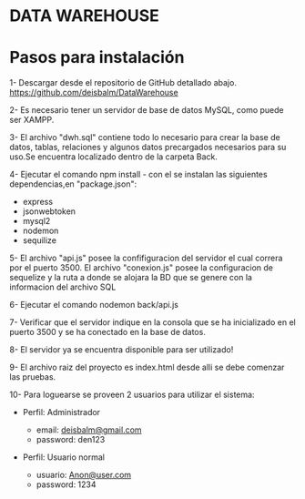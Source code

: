# DATA WAREHOUSE

# Pasos para instalación

1- Descargar desde el repositorio de GitHub detallado abajo.
		https://github.com/deisbalm/DataWarehouse
	
2- Es necesario tener un servidor de base de datos MySQL, como puede ser XAMPP.

3- El archivo "dwh.sql" contiene todo lo necesario para crear la base de datos, tablas, relaciones y algunos datos precargados necesarios para su uso.Se encuentra localizado dentro de la carpeta Back.

4- Ejecutar el comando npm install - con el se instalan las siguientes dependencias,en "package.json":
  - express
  - jsonwebtoken
  - mysql2
  - nodemon
  - sequilize

5- El archivo "api.js" posee la confifiguracion del servidor el cual correra por el puerto 3500. El archivo "conexion.js" posee la configuracion de sequelize y la ruta a donde se alojara la BD que se genere con la informacion del archivo SQL

6- Ejecutar el comando nodemon back/api.js

7- Verificar que el servidor indique en la consola que se ha inicializado en el puerto 3500 y se ha conectado en la base de datos.

8- El servidor ya se encuentra disponible para ser utilizado!

9- El archivo raiz del proyecto es index.html desde alli se debe comenzar las pruebas. 

10- Para loguearse se proveen 2 usuarios para utilizar el sistema:

 * Perfil: Administrador
	* email: deisbalm@gmail.com
 	* password: den123
 
 
 * Perfil: Usuario normal
 	* usuario: Anon@user.com
 	* password: 1234
